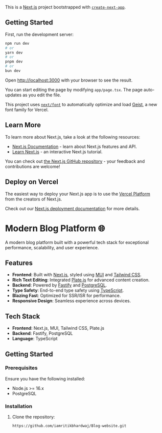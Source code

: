 This is a [Next.js](https://nextjs.org) project bootstrapped with [`create-next-app`](https://nextjs.org/docs/app/api-reference/cli/create-next-app).

## Getting Started

First, run the development server:

```bash
npm run dev
# or
yarn dev
# or
pnpm dev
# or
bun dev
```

Open [http://localhost:3000](http://localhost:3000) with your browser to see the result.

You can start editing the page by modifying `app/page.tsx`. The page auto-updates as you edit the file.

This project uses [`next/font`](https://nextjs.org/docs/app/building-your-application/optimizing/fonts) to automatically optimize and load [Geist](https://vercel.com/font), a new font family for Vercel.

## Learn More

To learn more about Next.js, take a look at the following resources:

- [Next.js Documentation](https://nextjs.org/docs) - learn about Next.js features and API.
- [Learn Next.js](https://nextjs.org/learn) - an interactive Next.js tutorial.

You can check out [the Next.js GitHub repository](https://github.com/vercel/next.js) - your feedback and contributions are welcome!

## Deploy on Vercel

The easiest way to deploy your Next.js app is to use the [Vercel Platform](https://vercel.com/new?utm_medium=default-template&filter=next.js&utm_source=create-next-app&utm_campaign=create-next-app-readme) from the creators of Next.js.

Check out our [Next.js deployment documentation](https://nextjs.org/docs/app/building-your-application/deploying) for more details.

# Modern Blog Platform 🌐  
A modern blog platform built with a powerful tech stack for exceptional performance, scalability, and user experience.  

## Features  
- **Frontend**: Built with [Next.js](https://nextjs.org/), styled using [MUI](https://mui.com/) and [Tailwind CSS](https://tailwindcss.com/).  
- **Rich Text Editing**: Integrated [Plate.js](https://platejs.dev/) for advanced content creation.  
- **Backend**: Powered by [Fastify](https://www.fastify.io/) and [PostgreSQL](https://www.postgresql.org/).  
- **Type Safety**: End-to-end type safety using [TypeScript](https://www.typescriptlang.org/).  
- **Blazing Fast**: Optimized for SSR/ISR for performance.  
- **Responsive Design**: Seamless experience across devices.  

## Tech Stack  
- **Frontend**: Next.js, MUI, Tailwind CSS, Plate.js  
- **Backend**: Fastify, PostgreSQL  
- **Language**: TypeScript  

## Getting Started  

### Prerequisites  
Ensure you have the following installed:  
- Node.js >= 16.x  
- PostgreSQL  

### Installation  

1. Clone the repository:  
   ```bash
   https://github.com/iamritikbhardwaj/Blog-website.git
